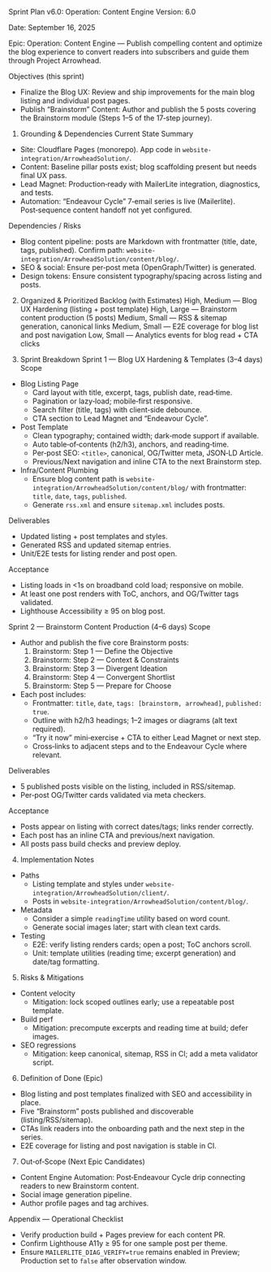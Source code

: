 Sprint Plan v6.0: Operation: Content Engine
Version: 6.0

Date: September 16, 2025

Epic: Operation: Content Engine — Publish compelling content and optimize the blog experience to convert readers into subscribers and guide them through Project Arrowhead.

Objectives (this sprint)
- Finalize the Blog UX: Review and ship improvements for the main blog listing and individual post pages.
- Publish “Brainstorm” Content: Author and publish the 5 posts covering the Brainstorm module (Steps 1–5 of the 17‑step journey).

1) Grounding & Dependencies
Current State Summary
- Site: Cloudflare Pages (monorepo). App code in `website-integration/ArrowheadSolution/`.
- Content: Baseline pillar posts exist; blog scaffolding present but needs final UX pass.
- Lead Magnet: Production‑ready with MailerLite integration, diagnostics, and tests.
- Automation: “Endeavour Cycle” 7‑email series is live (Mailerlite). Post‑sequence content handoff not yet configured.

Dependencies / Risks
- Blog content pipeline: posts are Markdown with frontmatter (title, date, tags, published). Confirm path: `website-integration/ArrowheadSolution/content/blog/`.
- SEO & social: Ensure per‑post meta (OpenGraph/Twitter) is generated.
- Design tokens: Ensure consistent typography/spacing across listing and posts.

2) Organized & Prioritized Backlog (with Estimates)
High, Medium — Blog UX Hardening (listing + post template)
High, Large — Brainstorm content production (5 posts)
Medium, Small — RSS & sitemap generation, canonical links
Medium, Small — E2E coverage for blog list and post navigation
Low, Small — Analytics events for blog read + CTA clicks

3) Sprint Breakdown
Sprint 1 — Blog UX Hardening & Templates (3–4 days)
Scope
- Blog Listing Page
  - Card layout with title, excerpt, tags, publish date, read‑time.
  - Pagination or lazy‑load; mobile‑first responsive.
  - Search filter (title, tags) with client‑side debounce.
  - CTA section to Lead Magnet and “Endeavour Cycle”.
- Post Template
  - Clean typography; contained width; dark‑mode support if available.
  - Auto table‑of‑contents (h2/h3), anchors, and reading‑time.
  - Per‑post SEO: `<title>`, canonical, OG/Twitter meta, JSON‑LD Article.
  - Previous/Next navigation and inline CTA to the next Brainstorm step.
- Infra/Content Plumbing
  - Ensure blog content path is `website-integration/ArrowheadSolution/content/blog/` with frontmatter: `title`, `date`, `tags`, `published`.
  - Generate `rss.xml` and ensure `sitemap.xml` includes posts.

Deliverables
- Updated listing + post templates and styles.
- Generated RSS and updated sitemap entries.
- Unit/E2E tests for listing render and post open.

Acceptance
- Listing loads in <1s on broadband cold load; responsive on mobile.
- At least one post renders with ToC, anchors, and OG/Twitter tags validated.
- Lighthouse Accessibility ≥ 95 on blog post.

Sprint 2 — Brainstorm Content Production (4–6 days)
Scope
- Author and publish the five core Brainstorm posts:
  1) Brainstorm: Step 1 — Define the Objective
  2) Brainstorm: Step 2 — Context & Constraints
  3) Brainstorm: Step 3 — Divergent Ideation
  4) Brainstorm: Step 4 — Convergent Shortlist
  5) Brainstorm: Step 5 — Prepare for Choose
- Each post includes:
  - Frontmatter: `title`, `date`, `tags: [brainstorm, arrowhead]`, `published: true`.
  - Outline with h2/h3 headings; 1–2 images or diagrams (alt text required).
  - “Try it now” mini‑exercise + CTA to either Lead Magnet or next step.
  - Cross‑links to adjacent steps and to the Endeavour Cycle where relevant.

Deliverables
- 5 published posts visible on the listing, included in RSS/sitemap.
- Per‑post OG/Twitter cards validated via meta checkers.

Acceptance
- Posts appear on listing with correct dates/tags; links render correctly.
- Each post has an inline CTA and previous/next navigation.
- All posts pass build checks and preview deploy.

4) Implementation Notes
- Paths
  - Listing template and styles under `website-integration/ArrowheadSolution/client/`.
  - Posts in `website-integration/ArrowheadSolution/content/blog/`.
- Metadata
  - Consider a simple `readingTime` utility based on word count.
  - Generate social images later; start with clean text cards.
- Testing
  - E2E: verify listing renders cards; open a post; ToC anchors scroll.
  - Unit: template utilities (reading time; excerpt generation) and date/tag formatting.

5) Risks & Mitigations
- Content velocity
  - Mitigation: lock scoped outlines early; use a repeatable post template.
- Build perf
  - Mitigation: precompute excerpts and reading time at build; defer images.
- SEO regressions
  - Mitigation: keep canonical, sitemap, RSS in CI; add a meta validator script.

6) Definition of Done (Epic)
- Blog listing and post templates finalized with SEO and accessibility in place.
- Five “Brainstorm” posts published and discoverable (listing/RSS/sitemap).
- CTAs link readers into the onboarding path and the next step in the series.
- E2E coverage for listing and post navigation is stable in CI.

7) Out‑of‑Scope (Next Epic Candidates)
- Content Engine Automation: Post‑Endeavour Cycle drip connecting readers to new Brainstorm content.
- Social image generation pipeline.
- Author profile pages and tag archives.

Appendix — Operational Checklist
- Verify production build + Pages preview for each content PR.
- Confirm Lighthouse A11y ≥ 95 for one sample post per theme.
- Ensure `MAILERLITE_DIAG_VERIFY=true` remains enabled in Preview; Production set to `false` after observation window.
